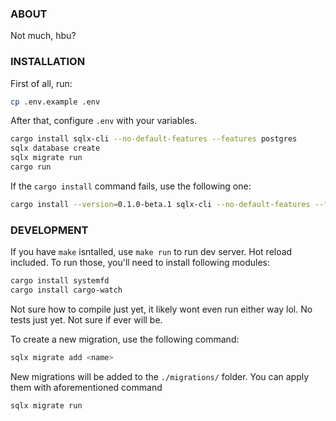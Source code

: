 ### ABOUT

Not much, hbu?

### INSTALLATION

First of all, run:

```sh
cp .env.example .env
```

After that, configure `.env` with your variables.

```sh
cargo install sqlx-cli --no-default-features --features postgres
sqlx database create
sqlx migrate run
cargo run
```

If the `cargo install` command fails, use the following one:
```sh
cargo install --version=0.1.0-beta.1 sqlx-cli --no-default-features --features postgres
```

### DEVELOPMENT

If you have `make` isntalled, use `make run` to run dev server. Hot reload included.
To run those, you'll need to install following modules:

```sh
cargo install systemfd
cargo install cargo-watch
```

Not sure how to compile just yet, it likely wont even run either way lol.
No tests just yet. Not sure if ever will be.

To create a new migration, use the following command:

```sh
sqlx migrate add <name>
```

New migrations will be added to the `./migrations/` folder. You can apply them with aforementioned command

```sh
sqlx migrate run
```